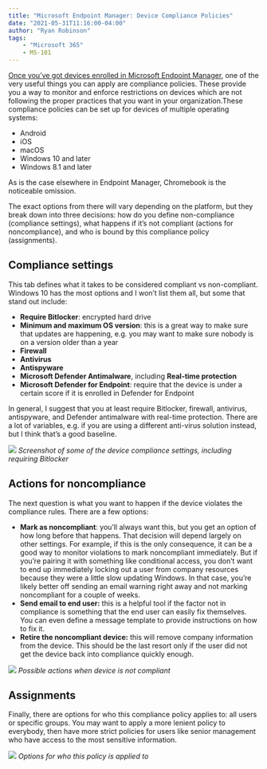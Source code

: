 ```yaml
---
title: "Microsoft Endpoint Manager: Device Compliance Policies"
date: "2021-05-31T11:16:00-04:00"
author: "Ryan Robinson"
tags:
    - "Microsoft 365"
    - MS-101
---
```


[Once you’ve got devices enrolled in Microsoft Endpoint Manager](/microsoft-365/enrolling-devices-in-endpoint-manager/), one of the very useful things you can apply are compliance policies. These provide you a way to monitor and enforce restrictions on devices which are not following the proper practices that you want in your organization.These compliance policies can be set up for devices of multiple operating systems:

- Android
- iOS
- macOS
- Windows 10 and later
- Windows 8.1 and later

As is the case elsewhere in Endpoint Manager, Chromebook is the noticeable omission.

The exact options from there will vary depending on the platform, but they break down into three decisions: how do you define non-compliance (compliance settings), what happens if it’s not compliant (actions for noncompliance), and who is bound by this compliance policy (assignments).

## Compliance settings

This tab defines what it takes to be considered compliant vs non-compliant. Windows 10 has the most options and I won’t list them all, but some that stand out include:

- **Require Bitlocker**: encrypted hard drive
- **Minimum and maximum OS version**: this is a great way to make sure that updates are happening, e.g. you may want to make sure nobody is on a version older than a year
- **Firewall**
- **Antivirus**
- **Antispyware**
- **Microsoft Defender Antimalware**, including **Real-time protection**
- **Microsoft Defender for Endpoint**: require that the device is under a certain score if it is enrolled in Defender for Endpoint

In general, I suggest that you at least require Bitlocker, firewall, antivirus, antispyware, and Defender antimalware with real-time protection. There are a lot of variables, e.g. if you are using a different anti-virus solution instead, but I think that’s a good baseline.

![](/assets/img/2021/05/Device-Compliance-Settings.png)
_Screenshot of some of the device compliance settings, including requiring Bitlocker_

## Actions for noncompliance

The next question is what you want to happen if the device violates the compliance rules. There are a few options:

- **Mark as noncompliant**: you’ll always want this, but you get an option of how long before that happens. That decision will depend largely on other settings. For example, if this is the only consequence, it can be a good way to monitor violations to mark noncompliant immediately. But if you’re pairing it with something like conditional access, you don’t want to end up immediately locking out a user from company resources because they were a little slow updating Windows. In that case, you’re likely better off sending an email warning right away and not marking noncompliant for a couple of weeks.
- **Send email to end user:** this is a helpful tool if the factor not in compliance is something that the end user can easily fix themselves. You can even define a message template to provide instructions on how to fix it.
- **Retire the noncompliant device:** this will remove company information from the device. This should be the last resort only if the user did not get the device back into compliance quickly enough.

![](/assets/img/2021/05/Device-Compliance-Actions.png)
_Possible actions when device is not compliant_

## Assignments

Finally, there are options for who this compliance policy applies to: all users or specific groups. You may want to apply a more lenient policy to everybody, then have more strict policies for users like senior management who have access to the most sensitive information.

![](/assets/img/2021/05/Device-Compliance-Assignments.png)
_Options for who this policy is applied to_
